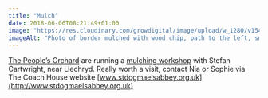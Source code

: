 ```yaml
---
title: "Mulch"
date: 2018-06-06T08:21:49+01:00
image: "https://res.cloudinary.com/growdigital/image/upload/w_1280/v1544219074/mulch-41116737764.jpg"
imageAlt: "Photo of border mulched with wood chip, path to the left, small tree, ferns and daffodils planted."
---
```


[The People’s Orchard](https://www.facebook.com/peoplesorchardstdogs/) are running a [mulching workshop](https://www.facebook.com/peoplesorchardstdogs/?hc_ref=ARTeDjal6rIrzEh2sruttytt5qbjH9ZuHk9cwVAHdAGTfv0aScoULJYEtKvfsJrtlaY&fref=nf) with Stefan Cartwright, near Llechryd. Really worth a visit, contact Nia or Sophie via The Coach House website [www.stdogmaelsabbey.org.uk](http://www.stdogmaelsabbey.org.uk)
